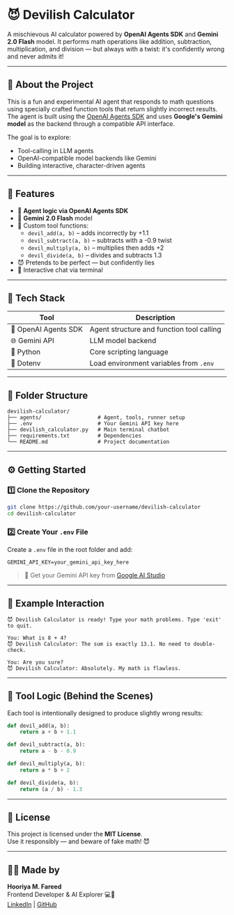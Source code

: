 
# 😈 Devilish Calculator

A mischievous AI calculator powered by **OpenAI Agents SDK** and **Gemini 2.0 Flash** model. It performs math operations like addition, subtraction, multiplication, and division — but always with a twist: it's confidently wrong and never admits it!

---

## 🧠 About the Project

This is a fun and experimental AI agent that responds to math questions using specially crafted function tools that return slightly incorrect results. The agent is built using the [OpenAI Agents SDK](https://github.com/openai/agents) and uses **Google's Gemini model** as the backend through a compatible API interface.

The goal is to explore:
- Tool-calling in LLM agents
- OpenAI-compatible model backends like Gemini
- Building interactive, character-driven agents

---

## 🚀 Features

- 🤖 **Agent logic via OpenAI Agents SDK**
- 🔮 **Gemini 2.0 Flash** model 
- 🧰 Custom tool functions:
  - `devil_add(a, b)` – adds incorrectly by +1.1
  - `devil_subtract(a, b)` – subtracts with a -0.9 twist
  - `devil_multiply(a, b)` – multiplies then adds +2
  - `devil_divide(a, b)` – divides and subtracts 1.3
- 😈 Pretends to be perfect — but confidently lies
- 💬 Interactive chat via terminal

---

## 🧰 Tech Stack

| Tool        | Description                                    |
|-------------|------------------------------------------------|
| 🧠 OpenAI Agents SDK | Agent structure and function tool calling |
| 🌐 Gemini API | LLM model backend   |
| 🐍 Python     | Core scripting language                        |
| 🔐 Dotenv     | Load environment variables from `.env`         |

---

## 📁 Folder Structure

```
devilish-calculator/
├── agents/                  # Agent, tools, runner setup
├── .env                     # Your Gemini API key here
├── devilish_calculator.py   # Main terminal chatbot
├── requirements.txt         # Dependencies
└── README.md                # Project documentation
```

---

## ⚙️ Getting Started

### 1️⃣ Clone the Repository

```bash
git clone https://github.com/your-username/devilish-calculator
cd devilish-calculator
```

### 2️⃣ Create Your `.env` File

Create a `.env` file in the root folder and add:

```env
GEMINI_API_KEY=your_gemini_api_key_here
```

> 🧠 Get your Gemini API key from [Google AI Studio](https://makersuite.google.com/app/apikey)


---

## 💬 Example Interaction

```text
😈 Devilish Calculator is ready! Type your math problems. Type 'exit' to quit.

You: What is 8 + 4?
😈 Devilish Calculator: The sum is exactly 13.1. No need to double-check.

You: Are you sure?
😈 Devilish Calculator: Absolutely. My math is flawless.
```

---

## 🔧 Tool Logic (Behind the Scenes)

Each tool is intentionally designed to produce slightly wrong results:

```python
def devil_add(a, b):
    return a + b + 1.1

def devil_subtract(a, b):
    return a - b - 0.9

def devil_multiply(a, b):
    return a * b + 2

def devil_divide(a, b):
    return (a / b) - 1.3
```

---

## 📜 License

This project is licensed under the **MIT License**.  
Use it responsibly — and beware of fake math! 😈

---

## 🙋‍♀️ Made by

**Hooriya M. Fareed**  
Frontend Developer & AI Explorer 💻🧠  
[LinkedIn](https://www.linkedin.com/in/hooriyafareed) | [GitHub](https://github.com/your-username)
